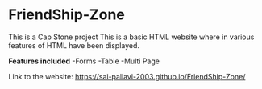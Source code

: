 # FriendShip-Zone
This is a Cap Stone project 
This is a basic HTML website where in various features of HTML have been displayed.

**Features included**
-Forms 
-Table
-Multi Page



Link to the website: https://sai-pallavi-2003.github.io/FriendShip-Zone/
